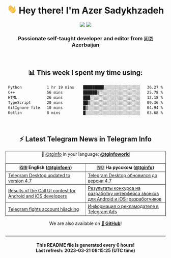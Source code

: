 <div align="center">
	<div>
		<h1>
      <img src="./assets/hi.gif" width="30px"> Hey there! I'm Azer Sadykhzadeh
    </h1>
    <img height="18" src="https://komarev.com/ghpvc/?username=sadykhzadeh&label=Views&color=2081c1&style=flat-square" />
		<a href="https://wakatime.com/@Azer"> <img height="18" src="https://wakatime.com/badge/user/f80ae27a-c328-426f-a381-bc84136e2dd6.svg" /> </a>
    <h3>
      Passionate self-taught developer and editor from 🇦🇿 Azerbaijan
    </h3>
  </div>
  <br>

<h2>📊 This week I spent my time using:</h2>

<!--START_SECTION:waka-->

```text
Python           1 hr 19 mins    █████████░░░░░░░░░░░░░░░░   36.27 %
C++              56 mins         ██████▒░░░░░░░░░░░░░░░░░░   25.78 %
HTML             26 mins         ███░░░░░░░░░░░░░░░░░░░░░░   12.18 %
TypeScript       20 mins         ██▒░░░░░░░░░░░░░░░░░░░░░░   09.36 %
GitIgnore file   10 mins         █▒░░░░░░░░░░░░░░░░░░░░░░░   04.94 %
Kotlin           8 mins          █░░░░░░░░░░░░░░░░░░░░░░░░   03.68 %
```

<!--END_SECTION:waka-->

<br>

<h2>⚡️ Latest Telegram News in Telegram Info</h2>
  <table border>
		<tr>
			<th width="50%">🇬🇧 English (<a href="https://t.me/tginfoen">@tginfoen</a>)</th>
			<th>🇷🇺 На русском (<a href="https://t.me/tginfo">@tginfo</a>)</th>
		</tr>
		<caption>🚩 <a href="https://t.me/tginfo">@tginfo</a> in your language: <a href="https://t.me/tginfoworld"><b>@tginfoworld</b></a><caption/>
  <tr><td><a href="https://t.me/tginfoen/1628">Telegram Desktop updated to version 4.7</a></td>
    <td><a href="https://t.me/tginfo/3624">Telegram Desktop обновился до версии 4.7</a></td></tr><tr><td><a href="https://t.me/tginfoen/1627">Results of the Call UI contest for Android and iOS developers</a></td>
    <td><a href="https://t.me/tginfo/3623">Результаты конкурса на разработку интерфейса звонков для Android и iOS-разработчиков</a></td></tr><tr><td><a href="https://t.me/tginfoen/1626">Telegram fights account hijacking</a></td>
    <td><a href="https://t.me/tginfo/3622">Информация о рекламодателе в Telegram Ads</a></td></tr>
</table>
We are also available on <a href="https://github.com/tginfo"><b>🐙 GitHub</b></a>!
</div>

<br>
<hr>
<h4 align="center">This README file is generated <b>every 6 hours</b>!</br>Last refresh: <b>2023-03-21 08:15:25 (UTC time)</b></h4>
